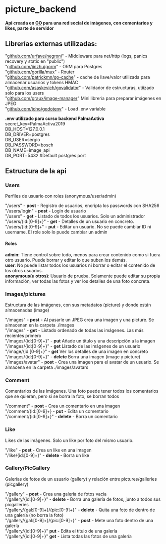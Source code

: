 # picture_backend
__Api creada en [GO](https://golang.org/) para una red social de imágenes, con comentarios y likes, parte de servidor__

## Librerías externas utilizadas:
  "[github.com/urfave/negroni](https://github.com/urfave/negroni)" - Middleware para net/http (logs, panics recovery y static en "public")  
  "[github.com/jinzhu/gorm](https://github.com/jinzhu/gorm)" - ORM para Postgres  
  "[github.com/gorilla/mux](https://github.com/gorilla/mux)" - Router  
  "[github.com/patrickmn/go-cache](https://github.com/patrickmn/go-cache)" - cache de llave/valor utilizada para almacenar usuarios y tokens HMAC  
  "[github.com/asaskevich/govalidator](https://github.com/asaskevich/govalidator)" - Validador de estructuras, utiizado solo para los users  
  "[github.com/graux/image-manager](https://github.com/graux/image-manager)" Mini librería para preparar imágenes en JPEG  
  "[github.com/joho/godotenv](https://github.com/joho/godotenv)" - Load .env variable
  

__.env utilizado para curso backend PalmaActiva__  
secret_key=PalmaActiva2019  
DB_HOST=127.0.0.1  
DB_DRIVER=postgres  
DB_USER=sergio  
DB_PASSWORD=bosch  
DB_NAME=image_api  
DB_PORT=5432 #Default postgres port  

## Estructura de la api  

### Users  
Perfiles de usuario con roles (anonymous/user/admin)   

"/users"              - __post__ - Registro de usuarios, encripta los passwords con SHA256  
"/users/login"        - __post__  - Login de usuario  
"/users"              - __get__  - Listado de todos los usuarios. Solo un administrador  
"/users/{id:[0-9]+}"  - __get__  - Detalles de un usuario en concreto.  
"/users/{id:[0-9]+"   - __put__  - Editar un usuario. No se puede cambiar ID ni username. El role solo lo puede cambiar un admin  

#### Roles  
__admin__: Tiene control sobre todo, menos para crear contenido como si fuera otro usuario. Puede borrar y editar lo que suben los demás.  
__user__: No puede listar todos los usuarios ni borrar o editar el contenido de los otros usuarios.  
__anonymous(u otros)__: Usuario de prueba. Solamente puede editar su propia información, ver todas las fotos y ver los detalles de una foto concreta.  

### Images/pictures  
Estructura de las imágenes, con sus metadatos (picture) y donde están almacenadas (image)

"/images"  - __post__ - Al pasarle un JPEG crea una imagen y una picture. Se almacenan en la carpeta ./images  
"/images" - __get__ - Listado ordenado de todas las imágenes. Las más recientes primero  
"/images/{id:[0-9]+}" - __put__ Añade un título y una descripción a la imagen  
"/images/{id:[0-9]+}" - __get__ Listado de las imágenes de un usuario  
"/image/{id:[0-9]+}" - __get__ Ver los detalles de una imagen en concreto  
"/images/{id:[0-9]+}" - __delete__ Borra una imagen (image y picture)  
"/images/avatar"  - __post__ - Crea una imagen para el avatar de un usuario. Se almacena en la carpeta ./images/avatars  

### Comment  
Comentarios de las imágenes. Una foto puede tener todos los comentarios que se quieran, pero si se borra la foto, se borran todos

"/comment" - __post__ - Crea un comentario en una imagen  
"/comment/{id:[0-9]+} - __put__ - Edita un comentario  
"/comment/{id:[0-9]+}" - __delete__ - Borra un comentario  

### Like
Likes de las imágenes. Solo un like por foto del mismo usuario.  

"/like" - __post__ - Crea un like en una imagen  
"/like/{id:[0-9]+}" - __delete__ - Borra un like   

### Gallery/PicGallery  
Galerías de fotos de un usuario (gallery) y relación entre pictures/galleries (picgallery)  

"/gallery" - __post__ - Crea una galería de fotos vacía  
"/gallery/{id:[0-9]+}" - __delete__ - Borra una galería de fotos, junto a todos sus picgalleries  
"/gallery/{gal:[0-9]+}/{pic:[0-9]+}" - __delete__ - Quita una foto de dentro de una galería (no borra la foto)  
"/gallery/{gal:[0-9]+}/{pic:[0-9]+}" - __post__ - Mete una foto dentro de una galería  
"/gallery/{id:[0-9]+}"  __put__ - Edita el título de una galería  
"/gallery/{id:[0-9]+}"  __get__ - Lista todas las fotos de una galería  
